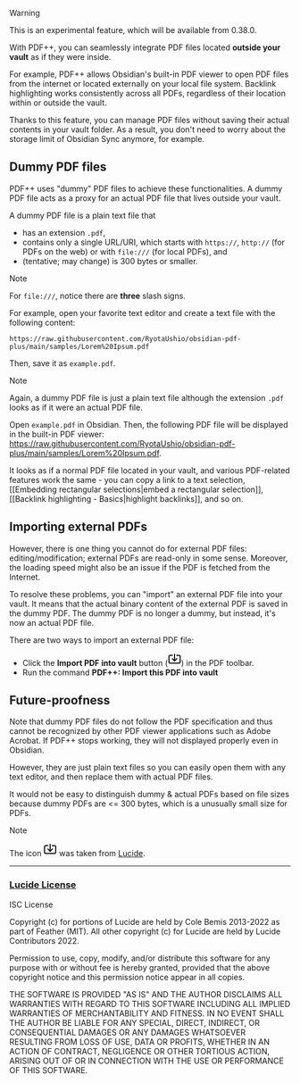 > [!warning]
> This is an experimental feature, which will be available from 0.38.0.

With PDF++, you can seamlessly integrate PDF files located **outside your vault** as if they were inside.

For example, PDF++ allows Obsidian's built-in PDF viewer to open PDF files from the internet or located externally on your local file system. 
Backlink highlighting works consistently across all PDFs, regardless of their location within or outside the vault.

Thanks to this feature, you can manage PDF files without saving their actual contents in your vault folder. As a result, you don't need to worry about the storage limit of Obsidian Sync anymore, for example.

## Dummy PDF files

PDF++ uses "dummy" PDF files to achieve these functionalities. A dummy PDF file acts as a proxy for an actual PDF file that lives outside your vault.

A dummy PDF file is a plain text file that
- has an extension `.pdf`,
- contains only a single URL/URI, which starts with `https://`, `http://` (for PDFs on the web) or with `file:///` (for local PDFs), and
- (tentative; may change) is 300 bytes or smaller.

> [!NOTE]
> For `file:///`, notice there are **three** slash signs.

For example, open your favorite text editor and create a text file with the following content:

```
https://raw.githubusercontent.com/RyotaUshio/obsidian-pdf-plus/main/samples/Lorem%20Ipsum.pdf
```

Then, save it as `example.pdf`.

> [!NOTE]
> Again, a dummy PDF file is just a plain text file although the extension `.pdf` looks as if it were an actual PDF file.

Open `example.pdf` in Obsidian. Then, the following PDF file will be displayed in the built-in PDF viewer: https://raw.githubusercontent.com/RyotaUshio/obsidian-pdf-plus/main/samples/Lorem%20Ipsum.pdf.

It looks as if a normal PDF file located in your vault, and various PDF-related features work the same - you can copy a link to a text selection, [[Embedding rectangular selections|embed a rectangular selection]], [[Backlink highlighting - Basics|highlight backlinks]], and so on.

## Importing external PDFs

However, there is one thing you cannot do for external PDF files: editing/modification; external PDFs are read-only in some sense.
Moreover, the loading speed might also be an issue if the PDF is fetched from the Internet.

To resolve these problems, you can "import" an external PDF file into your vault.
It means that the actual binary content of the external PDF is saved in the dummy PDF.
The dummy PDF is no longer a dummy, but instead, it's now an actual PDF file.

There are two ways to import an external PDF file:
- Click the **Import PDF into vault** button (<svg xmlns="http://www.w3.org/2000/svg" width="24" height="24" viewBox="0 0 24 24" fill="none" stroke="currentColor" stroke-width="2" stroke-linecap="round" stroke-linejoin="round" class="lucide lucide-import"><path d="M12 3v12"/><path d="m8 11 4 4 4-4"/><path d="M8 5H4a2 2 0 0 0-2 2v10a2 2 0 0 0 2 2h16a2 2 0 0 0 2-2V7a2 2 0 0 0-2-2h-4"/></svg>) in the PDF toolbar. 
- Run the command **PDF++: Import this PDF into vault**

## Future-proofness

Note that dummy PDF files do not follow the PDF specification and thus cannot be recognized by other PDF viewer applications such as Adobe Acrobat.
If PDF++ stops working, they will not displayed properly even in Obsidian.

However, they are just plain text files so you can easily open them with any text editor, and then replace them with actual PDF files.

It would not be easy to distinguish dummy & actual PDFs based on file sizes because dummy PDFs are <= 300 bytes, which is a unusually small size for PDFs.

> [!NOTE]
> The icon <svg xmlns="http://www.w3.org/2000/svg" width="24" height="24" viewBox="0 0 24 24" fill="none" stroke="currentColor" stroke-width="2" stroke-linecap="round" stroke-linejoin="round" class="lucide lucide-import"><path d="M12 3v12"/><path d="m8 11 4 4 4-4"/><path d="M8 5H4a2 2 0 0 0-2 2v10a2 2 0 0 0 2 2h16a2 2 0 0 0 2-2V7a2 2 0 0 0-2-2h-4"/></svg> was taken from [Lucide](https://lucide.dev/).
> 
> ---
> 
> ### [Lucide License​](https://lucide.dev/license#lucide-license)
> 
> ISC License
> 
> Copyright (c) for portions of Lucide are held by Cole Bemis 2013-2022 as part of Feather (MIT). All other copyright (c) for Lucide are held by Lucide Contributors 2022.
> 
> Permission to use, copy, modify, and/or distribute this software for any purpose with or without fee is hereby granted, provided that the above copyright notice and this permission notice appear in all copies.
> 
> THE SOFTWARE IS PROVIDED "AS IS" AND THE AUTHOR DISCLAIMS ALL WARRANTIES WITH REGARD TO THIS SOFTWARE INCLUDING ALL IMPLIED WARRANTIES OF MERCHANTABILITY AND FITNESS. IN NO EVENT SHALL THE AUTHOR BE LIABLE FOR ANY SPECIAL, DIRECT, INDIRECT, OR CONSEQUENTIAL DAMAGES OR ANY DAMAGES WHATSOEVER RESULTING FROM LOSS OF USE, DATA OR PROFITS, WHETHER IN AN ACTION OF CONTRACT, NEGLIGENCE OR OTHER TORTIOUS ACTION, ARISING OUT OF OR IN CONNECTION WITH THE USE OR PERFORMANCE OF THIS SOFTWARE.